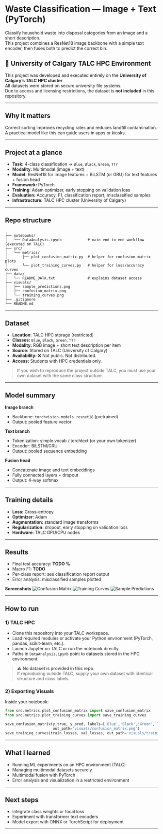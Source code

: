 
# Waste Classification — Image + Text (PyTorch)

Classify household waste into disposal categories from an image and a short description.  
This project combines a ResNet18 image backbone with a simple text encoder, then fuses both to predict the correct bin.

## 🏫 University of Calgary TALC HPC Environment
This project was developed and executed entirely on the **University of Calgary’s TALC HPC cluster**.  
All datasets were stored on secure university file systems.  
Due to access and licensing restrictions, the dataset is **not included** in this repository.

---

## Why it matters
Correct sorting improves recycling rates and reduces landfill contamination.  
A practical model like this can guide users in apps or kiosks.

---

## Project at a glance
- **Task:** 4-class classification → `Blue`, `Black`, `Green`, `TTr`
- **Modality:** Multimodal (image + text)
- **Model:** ResNet18 for image features + BiLSTM (or GRU) for text features + fusion head
- **Framework:** PyTorch
- **Training:** Adam optimizer, early stopping on validation loss
- **Evaluation:** Accuracy, F1, classification report, misclassified samples
- **Infrastructure:** TALC HPC cluster (University of Calgary)

---

## Repo structure
```text
.
├── notebooks/
│   └── DataAnalysis.ipynb            # main end-to-end workflow (executed on TALC)
├── src/
│   └── metrics/
│       ├── plot_confusion_matrix.py  # helper for confusion matrix plots
│       └── plot_training_curves.py   # helper for loss/accuracy curves
├── data/
│   └── README_DATA.txt               # explains dataset access
├── visuals/
│   ├── sample_predictions.png
│   ├── confusion_matrix.png
│   └── training_curves.png
├── .gitignore
└── README.md
```

---

## Dataset
- **Location:** TALC HPC storage (restricted)
- **Classes:** `Blue`, `Black`, `Green`, `TTr`
- **Modality:** RGB image + short text description per item
- **Source:** Stored on TALC (University of Calgary)
- **Availability:** ❌ Not public. Not distributed.
- **Access:** Students with HPC credentials only.

> If you wish to reproduce the project outside TALC, you must use your own dataset with the same class structure.

---

## Model summary
**Image branch**
- Backbone: `torchvision.models.resnet18` (pretrained)
- Output: pooled feature vector

**Text branch**
- Tokenization: simple vocab / torchtext (or your own tokenizer)
- Encoder: BiLSTM/GRU
- Output: pooled sequence embedding

**Fusion head**
- Concatenate image and text embeddings
- Fully connected layers + dropout
- Output: 4-way softmax

---

## Training details
- **Loss:** Cross-entropy
- **Optimizer:** Adam
- **Augmentation:** standard image transforms
- **Regularization:** dropout, early stopping on validation loss
- **Hardware:** TALC GPU/CPU nodes

---

## Results
- Final test accuracy: **TODO %**
- Macro F1: **TODO**
- Per-class report: see classification report output
- Error analysis: misclassified samples plotted

**Screenshots**
![Confusion Matrix](./visuals/confusion_matrix.png)
![Training Curves](./visuals/training_curves.png)
![Sample Predictions](./visuals/sample_predictions.png)

---

## How to run

### 1) TALC HPC
- Clone this repository into your TALC workspace.
- Load required modules or activate your Python environment (PyTorch, pandas, scikit-learn, etc.).
- Launch Jupyter on TALC or run the notebook directly.
- Paths in `DataAnalysis.ipynb` point to datasets stored in the HPC environment.

> ⚠️ **No dataset is provided in this repo**.  
> If reproducing outside TALC, supply your own dataset with identical structure and class labels.

### 2) Exporting Visuals
Inside your notebook:
```python
from src.metrics.plot_confusion_matrix import save_confusion_matrix
from src.metrics.plot_training_curves import save_training_curves
```
```python
save_confusion_matrix(y_true, y_pred, labels=['Blue','Black','Green','TTr'],
                      out_path='visuals/confusion_matrix.png')
save_training_curves(train_losses, val_losses, out_path='visuals/training_curves.png')
```

---

## What I learned
- Running ML experiments on an HPC environment (TALC)
- Managing multimodal datasets securely
- Multimodal fusion with PyTorch
- Error analysis and visualization in a restricted environment

---

## Next steps
- Integrate class weights or focal loss
- Experiment with transformer text encoders
- Model export with ONNX or TorchScript for deployment

---
